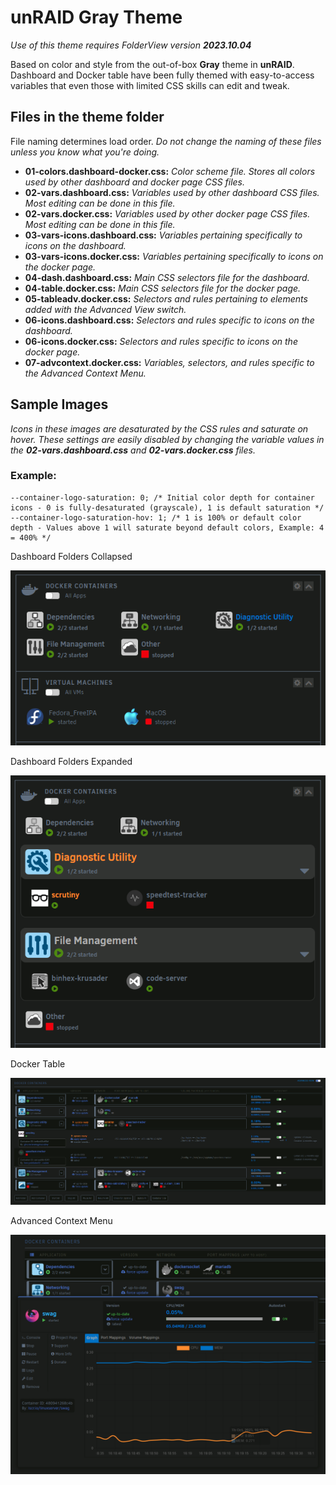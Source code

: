 # unRAID Gray Theme

_Use of this theme requires FolderView version **2023.10.04**_

Based on color and style from the out-of-box **Gray** theme in **unRAID**.
Dashboard and Docker table have been fully themed with easy-to-access variables that even those with limited CSS skills can edit and tweak.

## Files in the theme folder

File naming determines load order. _Do not change the naming of these files unless you know what you're doing._

- **01-colors.dashboard-docker.css:** _Color scheme file. Stores all colors used by other dashboard and docker page CSS files._
- **02-vars.dashboard.css:** _Variables used by other dashboard CSS files. Most editing can be done in this file._
- **02-vars.docker.css:** _Variables used by other docker page CSS files. Most editing can be done in this file._
- **03-vars-icons.dashboard.css:** _Variables pertaining specifically to icons on the dashboard._
- **03-vars-icons.docker.css:** _Variables pertaining specifically to icons on the docker page._
- **04-dash.dashboard.css:** _Main CSS selectors file for the dashboard._
- **04-table.docker.css:** _Main CSS selectors file for the docker page._
- **05-tableadv.docker.css:** _Selectors and rules pertaining to elements added with the Advanced View switch._
- **06-icons.dashboard.css:** _Selectors and rules specific to icons on the dashboard._
- **06-icons.docker.css:** _Selectors and rules specific to icons on the docker page._
- **07-advcontext.docker.css:** _Variables, selectors, and rules specific to the Advanced Context Menu._

## Sample Images

_Icons in these images are desaturated by the CSS rules and saturate on hover. These settings are easily disabled by changing the variable values in the **02-vars.dashboard.css** and **02-vars.docker.css** files._

### Example:

```
--container-logo-saturation: 0; /* Initial color depth for container icons - 0 is fully-desaturated (grayscale), 1 is default saturation */
--container-logo-saturation-hov: 1; /* 1 is 100% or default color depth - Values above 1 will saturate beyond default colors, Example: 4 = 400% */
```

Dashboard Folders Collapsed

![dashboard closed](gray_theme_dashboard-closed.png)

Dashboard Folders Expanded

![dashboard open](gray_theme_dashboard-open.png)

Docker Table

![docker table](gray_theme_docker.png)

Advanced Context Menu

![advanced context menu](gray_theme_docker_adv.png)
